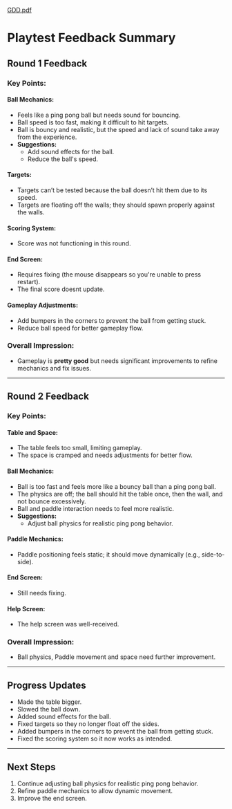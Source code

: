 [GDD.pdf](https://github.com/user-attachments/files/18044284/GDD.pdf)




# Playtest Feedback Summary

## Round 1 Feedback

### Key Points:
#### Ball Mechanics:
- Feels like a ping pong ball but needs sound for bouncing.
- Ball speed is too fast, making it difficult to hit targets.
- Ball is bouncy and realistic, but the speed and lack of sound take away from the experience.
- **Suggestions:**
  - Add sound effects for the ball.
  - Reduce the ball's speed.

#### Targets:
- Targets can’t be tested because the ball doesn’t hit them due to its speed.
- Targets are floating off the walls; they should spawn properly against the walls.

#### Scoring System:
- Score was not functioning in this round.

#### End Screen:
- Requires fixing (the mouse disappears so you're unable to press restart).
- The final score doesnt update.

#### Gameplay Adjustments:
- Add bumpers in the corners to prevent the ball from getting stuck.
- Reduce ball speed for better gameplay flow.

### Overall Impression:
- Gameplay is **pretty good** but needs significant improvements to refine mechanics and fix issues.

---

## Round 2 Feedback

### Key Points:
#### Table and Space:
- The table feels too small, limiting gameplay.
- The space is cramped and needs adjustments for better flow.

#### Ball Mechanics:
- Ball is too fast and feels more like a bouncy ball than a ping pong ball.
- The physics are off; the ball should hit the table once, then the wall, and not bounce excessively.
- Ball and paddle interaction needs to feel more realistic.
- **Suggestions:**
  - Adjust ball physics for realistic ping pong behavior.

#### Paddle Mechanics:
- Paddle positioning feels static; it should move dynamically (e.g., side-to-side).

#### End Screen:
- Still needs fixing.

#### Help Screen:
- The help screen was well-received.

### Overall Impression:
- Ball physics, Paddle movement and space need further improvement.

---

## Progress Updates
- Made the table bigger.
- Slowed the ball down.
- Added sound effects for the ball.
- Fixed targets so they no longer float off the sides.
- Added bumpers in the corners to prevent the ball from getting stuck.
- Fixed the scoring system so it now works as intended.

---

## Next Steps
1. Continue adjusting ball physics for realistic ping pong behavior.
2. Refine paddle mechanics to allow dynamic movement.
3. Improve the end screen.